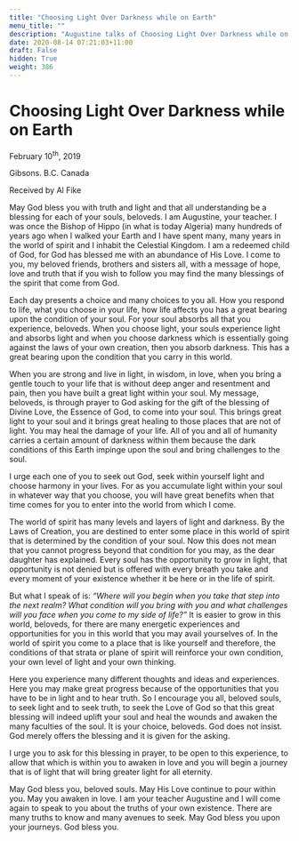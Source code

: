 ```yaml
---
title: "Choosing Light Over Darkness while on Earth"
menu_title: ""
description: "Augustine talks of Choosing Light Over Darkness while on Earth"
date: 2020-08-14 07:21:03+11:00
draft: False
hidden: True
weight: 386
---
```

# Choosing Light Over Darkness while on Earth

February 10<sup>th</sup>, 2019

Gibsons. B.C. Canada

Received by Al Fike



May God bless you with truth and light and that all understanding be a blessing for each of your souls, beloveds. I am Augustine, your teacher. I was once the Bishop of Hippo (in what is today Algeria) many hundreds of years ago when I walked your Earth and I have spent many, many years in the world of spirit and I inhabit the Celestial Kingdom. I am a redeemed child of God, for God has blessed me with an abundance of His Love. I come to you, my beloved friends, brothers and sisters all, with a message of hope, love and truth that if you wish to follow you may find the many blessings of the spirit that come from God.

Each day presents a choice and many choices to you all. How you respond to life, what you choose in your life, how life affects you has a great bearing upon the condition of your soul. For your soul absorbs all that you experience, beloveds. When you choose light, your souls experience light and absorbs light and when you choose darkness which is essentially going against the laws of your own creation, then you absorb darkness. This has a great bearing upon the condition that you carry in this world. 

When you are strong and live in light, in wisdom, in love, when you bring a gentle touch to your life that is without deep anger and resentment and pain, then you have built a great light within your soul. My message, beloveds, is through prayer to God asking for the gift of the blessing of Divine Love, the Essence of God, to come into your soul. This brings great light to your soul and it brings great healing to those places that are not of light. You may heal the damage of your life. All of you and all of humanity carries a certain amount of darkness within them because the dark conditions of this Earth impinge upon the soul and bring challenges to the soul. 

I urge each one of you to seek out God, seek within yourself light and choose harmony in your lives. For as you accumulate light within your soul in whatever way that you choose, you will have great benefits when that time comes for you to enter into the world from which I come. 

The world of spirit has many levels and layers of light and darkness. By the Laws of Creation, you are destined to enter some place in this world of spirit that is determined by the condition of your soul. Now this does not mean that you cannot progress beyond that condition for you may, as the dear daughter has explained. Every soul has the opportunity to grow in light, that opportunity is not denied but is offered with every breath you take and every moment of your existence whether it be here or in the life of spirit. 

But what I speak of is: *“Where will you begin when you take that step into the next realm? What condition will you bring with you and what challenges will you face when you come to my side of life?”* It is easier to grow in this world, beloveds, for there are many energetic experiences and opportunities for you in this world that you may avail yourselves of. In the world of spirit you come to a place that is like yourself and therefore, the conditions of that strata or plane of spirit will reinforce your own condition, your own level of light and your own thinking. 

Here you experience many different thoughts and ideas and experiences. Here you may make great progress because of the opportunities that you have to be in light and to hear truth. So I encourage you all, beloved souls, to seek light and to seek truth, to seek the Love of God so that this great blessing will indeed uplift your soul and heal the wounds and awaken the many faculties of the soul. It is your choice, beloveds. God does not insist. God merely offers the blessing and it is given for the asking. 

I urge you to ask for this blessing in prayer, to be open to this experience, to allow that which is within you to awaken in love and you will begin a journey that is of light that will bring greater light for all eternity.

May God bless you, beloved souls. May His Love continue to pour within you. May you awaken in love. I am your teacher Augustine and I will come again to speak to you about the truths of your own existence. There are many truths to know and many avenues to seek. May God bless you upon your journeys. God bless you.